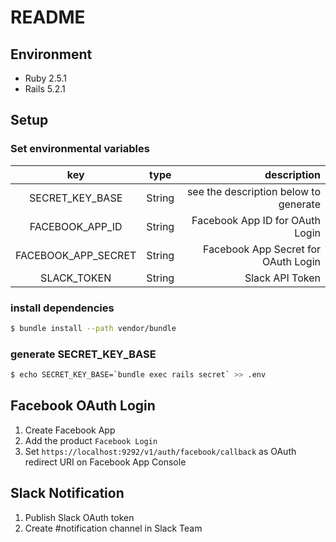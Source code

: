 # README
## Environment
- Ruby 2.5.1
- Rails 5.2.1

## Setup
### Set environmental variables
| key | type | description |
|:--:|:--:|--:|
| SECRET_KEY_BASE | String | see the description below to generate |
| FACEBOOK_APP_ID | String | Facebook App ID for OAuth Login |
| FACEBOOK_APP_SECRET | String | Facebook App Secret for OAuth Login |
| SLACK_TOKEN | String | Slack API Token |

### install dependencies
```bash
$ bundle install --path vendor/bundle
```

### generate SECRET_KEY_BASE
```bash
$ echo SECRET_KEY_BASE=`bundle exec rails secret` >> .env
```

## Facebook OAuth Login
1. Create Facebook App
2. Add the product `Facebook Login`
3. Set `https://localhost:9292/v1/auth/facebook/callback` as OAuth redirect URI on Facebook App Console

## Slack Notification
1. Publish Slack OAuth token
2. Create #notification channel in Slack Team
